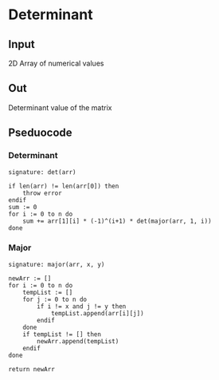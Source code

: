 # Determinant

## Input
2D Array of numerical values

## Out
Determinant value of the matrix

## Pseduocode
### Determinant
```
signature: det(arr)

if len(arr) != len(arr[0]) then
    throw error
endif
sum := 0
for i := 0 to n do
    sum += arr[1][i] * (-1)^(i+1) * det(major(arr, 1, i))
done
```

### Major
```
signature: major(arr, x, y)

newArr := []
for i := 0 to n do
    tempList := []
    for j := 0 to n do
        if i != x and j != y then
            tempList.append(arr[i][j])
        endif
    done
    if tempList != [] then
        newArr.append(tempList)
    endif
done

return newArr
```
